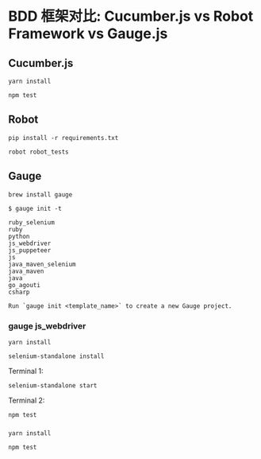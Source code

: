 BDD 框架对比: Cucumber.js vs Robot Framework vs Gauge.js
===

Cucumber.js
--

```
yarn install
```

```
npm test
```


Robot
---

```
pip install -r requirements.txt
```

```
robot robot_tests
```

Gauge
---

```
brew install gauge
```

```
$ gauge init -t

ruby_selenium
ruby
python
js_webdriver
js_puppeteer
js
java_maven_selenium
java_maven
java
go_agouti
csharp

Run `gauge init <template_name>` to create a new Gauge project.
```

### gauge js_webdriver

```
yarn install
```

```
selenium-standalone install
```

Terminal 1:

```
selenium-standalone start
```

Terminal 2:

```
npm test
```

### 

```
yarn install
```

```
npm test
```
